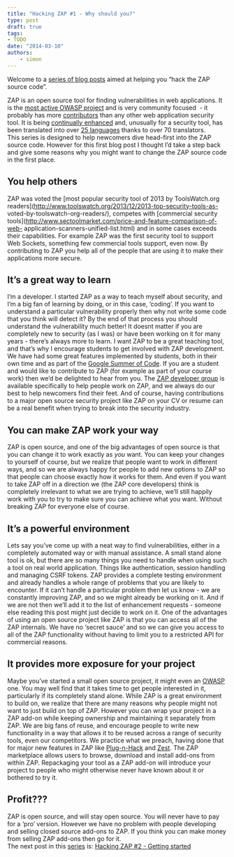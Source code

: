 ```yaml
---
title: "Hacking ZAP #1 - Why should you?"
type: post
draft: true
tags:
- TODO
date: "2014-03-10"
authors:
    - simon
---
```

Welcome to a [series of blog posts](http://code.google.com/p/zaproxy/wiki/Development?ts=1394453042&updated=Development#Hacking_ZAP) aimed at
helping you “hack the ZAP source code”.  
  
ZAP is an open source tool for finding vulnerabilities in web applications. It is the [most active OWASP
project](https://www.ohloh.net/orgs/OWASP) and is very community focused  - it probably has more
[contributors](https://www.ohloh.net/p/zaproxy/contributors/summary) than any other web application security tool. It is being [continually
enhanced](https://www.ohloh.net/p/zaproxy/commits/summary) and, unusually for a security tool, has been translated into over [25
languages](https://crowdin.net/project/owasp-zap) thanks to over 70 translators.  
This series is designed to help newcomers dive head-first into the ZAP source code. However for this first blog post I thought I’d take a step
back and give some reasons why you might want to change the ZAP source code in the first place.

##  You help others

ZAP was voted the [most popular security tool of 2013 by ToolsWatch.org readers](http://www.toolswatch.org/2013/12/2013-top-security-tools-as-
voted-by-toolswatch-org-readers/), competes with [commercial security tools](http://www.sectoolmarket.com/price-and-feature-comparison-of-web-
application-scanners-unified-list.html) and in some cases exceeds their capabilities. For example ZAP was the first security tool to support Web
Sockets, something few commercial tools support, even now. By contributing to ZAP you help all of the people that are using it to make their
applications more secure.

##  It’s a great way to learn

I’m a developer. I started ZAP as a way to teach myself about security, and I’m a big fan of learning by doing, or in this case, ‘coding’. If
you want to understand a particular vulnerability properly then why not write some code that you think will detect it? By the end of that
process you should understand the vulnerability much better! It doesnt matter if you are completely new to security (as I was) or have been
working on it for many years - there’s always more to learn. I want ZAP to be a great teaching tool, and that’s why I encourage students to get
involved with ZAP development. We have had some great features implemented by students, both in their own time and as part of the [Google Summer
of Code](http://www.google-melange.com/). If you are a student and would like to contribute to ZAP (for example as part of your course work)
then we’d be delighted to hear from you. The [ZAP developer group](http://groups.google.com/group/zaproxy-develop) is available specifically to
help people work on ZAP, and we always do our best to help newcomers find their feet. And of course, having contributions to a major open source
security project like ZAP on your CV or resume can be a real benefit when trying to break into the security industry.

##  You can make ZAP work your way

ZAP is open source, and one of the big advantages of open source is that you can change it to work exactly as _you_ want. You can keep your
changes to yourself of course, but we realize that people want to work in different ways, and so we are always happy for people to add new
options to ZAP so that people can choose exactly how it works for them. And even if you want to take ZAP off in a direction we (the ZAP core
developers) think is completely irrelevant to what we are trying to achieve, we’ll still happily work with you to try to make sure you can
achieve what you want. Without breaking ZAP for everyone else of course.

##  It’s a powerful environment

Lets say you’ve come up with a neat way to find vulnerabilities, either in a completely automated way or with manual assistance. A small stand
alone tool is ok, but there are so many things you need to handle when using such a tool on real world application. Things like authentication,
session handling and managing CSRF tokens. ZAP provides a complete testing environment and already handles a whole range of problems that you
are likely to encounter.  If it can’t handle a particular problem then let us know - we are constantly improving ZAP, and so we might already be
working on it. And if we are not then we’ll add it to the list of enhancement requests - someone else reading this post might just decide to
work on it. One of the advantages of using an open source project like ZAP is that you can access all of the ZAP internals. We have no ‘secret
sauce’ and so we can give you access to all of the ZAP functionality without having to limit you to a restricted API for commercial reasons.

##  It provides more exposure for your project

Maybe you’ve started a small open source project, it might even an [OWASP](https://www.owasp.org/) one. You may well find that it takes time to
get people interested in it, particularly if its completely stand alone. While ZAP is a great environment to build on, we realize that there are
many reasons why people might not want to just build on top of ZAP. However you can wrap your project in a ZAP add-on while keeping ownership
and maintaining it separately from ZAP. We are big fans of reuse, and encourage people to write new functionality in a way that allows it to be
reused across a range of security tools, even our competitors. We practice what we preach, having done that for major new features in ZAP like
[Plug-n-Hack](https://developer.mozilla.org/en-US/docs/Plug-n-Hack) and [Zest](https://developer.mozilla.org/en-US/docs/zest). The ZAP
marketplace allows users to browse, download and install add-ons from within ZAP. Repackaging your tool as a ZAP add-on will introduce your
project to people who might otherwise never have known about it or bothered to try it.

##  Profit???

ZAP is open source, and will stay open source. You will never have to pay for a ‘pro’ version. However we have no problem with people developing
and selling closed source add-ons to ZAP. If you think you can make money from selling ZAP add-ons then go for it.  
The next post in this [series](http://code.google.com/p/zaproxy/wiki/Development#Hacking_ZAP) is: [Hacking ZAP #2 - Getting started](/blog/2014-03-20-hacking-zap-2-getting-started/)

